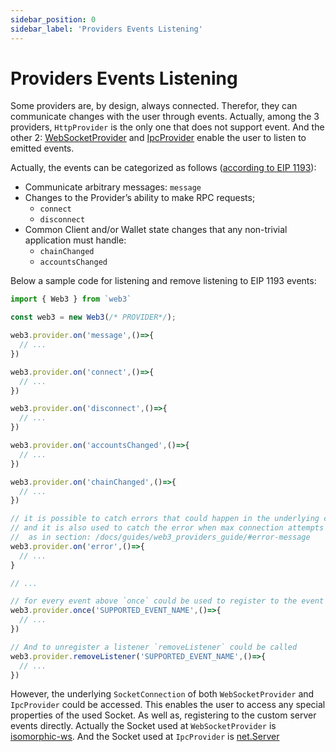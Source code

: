```yaml
---
sidebar_position: 0
sidebar_label: 'Providers Events Listening'
---
```


# Providers Events Listening

Some providers are, by design, always connected. Therefor, they can communicate changes with the user through events. Actually, among the 3 providers, `HttpProvider` is the only one that does not support event. And the other 2:
[WebSocketProvider](/api/web3-providers-ws/class/WebSocketProvider) and [IpcProvider](/api/web3-providers-ipc/class/IpcProvider) enable the user to listen to emitted events.

Actually, the events can be categorized as follows ([according to EIP 1193](https://eips.ethereum.org/EIPS/eip-1193#rationale)):

-   Communicate arbitrary messages: `message`
-   Changes to the Provider’s ability to make RPC requests;
    -   `connect`
    -   `disconnect`
-   Common Client and/or Wallet state changes that any non-trivial application must handle:
    -   `chainChanged`
    -   `accountsChanged`

Below a sample code for listening and remove listening to EIP 1193 events:

```ts
import { Web3 } from `web3`

const web3 = new Web3(/* PROVIDER*/);

web3.provider.on('message',()=>{
  // ...
})

web3.provider.on('connect',()=>{
  // ...
})

web3.provider.on('disconnect',()=>{
  // ...
})

web3.provider.on('accountsChanged',()=>{
  // ...
})

web3.provider.on('chainChanged',()=>{
  // ...
})

// it is possible to catch errors that could happen in the underlying connection Socket with the `error` event
// and it is also used to catch the error when max connection attempts exceeded
//  as in section: /docs/guides/web3_providers_guide/#error-message
web3.provider.on('error',()=>{
  // ...
}

// ...

// for every event above `once` could be used to register to the event only once
web3.provider.once('SUPPORTED_EVENT_NAME',()=>{
  // ...
})

// And to unregister a listener `removeListener` could be called
web3.provider.removeListener('SUPPORTED_EVENT_NAME',()=>{
  // ...
})
```

However, the underlying `SocketConnection` of both `WebSocketProvider` and `IpcProvider` could be accessed. This enables the user to access any special properties of the used Socket. As well as, registering to the custom server events directly. Actually the Socket used at `WebSocketProvider` is [isomorphic-ws](https://github.com/heineiuo/isomorphic-ws). And the Socket used at `IpcProvider` is [net.Server](https://nodejs.org/api/net.html#class-netserver)
